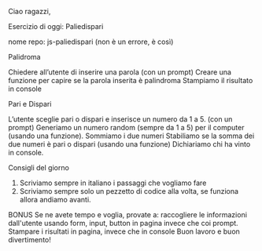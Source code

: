 Ciao ragazzi,

Esercizio di oggi: Paliedispari

nome repo: js-paliedispari  (non è un errore, è così)

Palidroma

Chiedere all’utente di inserire una parola (con un prompt)
Creare una funzione per capire se la parola inserita è palindroma
Stampiamo il risultato in console

Pari e Dispari

L’utente sceglie pari o dispari e inserisce un numero da 1 a 5. (con un prompt)
Generiamo un numero random (sempre da 1 a 5) per il computer (usando una funzione).
Sommiamo i due numeri
Stabiliamo se la somma dei due numeri è pari o dispari (usando una funzione)
Dichiariamo chi ha vinto in console.

Consigli del giorno
1. Scriviamo sempre in italiano i passaggi che vogliamo fare
2. Scriviamo sempre solo un pezzetto di codice alla volta, se funziona allora andiamo avanti.

BONUS
Se ne avete tempo e voglia, provate a:
 raccogliere le informazioni dall'utente usando form, input, button in pagina invece che coi prompt.
Stampare i risultati in pagina, invece che in console
Buon lavoro e buon divertimento! 
